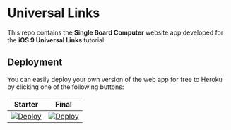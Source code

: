 # Universal Links

This repo contains the **Single Board Computer** website app developed for the **iOS 9 Universal Links** tutorial.

## Deployment

You can easily deploy your own version of the web app for free to Heroku by clicking one of the following buttons:

| Starter                                                                                                                                                  | Final                                                                                                                                                    |
| -------------------------------------------------------------------------------------------------------------------------------------------------------- | -------------------------------------------------------------------------------------------------------------------------------------------------------- |
| [![Deploy](https://www.herokucdn.com/deploy/button.svg)](https://heroku.com/deploy?template=https://github.com/hatimfarhane/singleboardauchan/tree/main) | [![Deploy](https://www.herokucdn.com/deploy/button.svg)](https://heroku.com/deploy?template=https://github.com/raywenderlich/universal-links/tree/final) |
